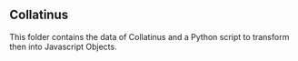 ## Collatinus

This folder contains the data of Collatinus and a Python script to transform then into Javascript Objects.
